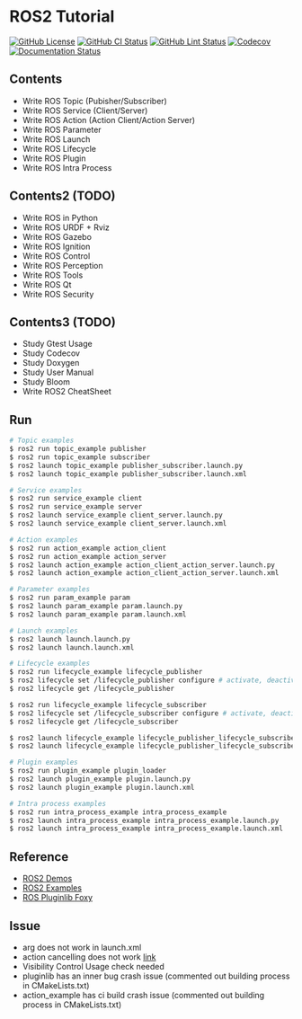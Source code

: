 # ROS2 Tutorial
[![GitHub License](https://img.shields.io/github/license/rjshim/ros2_tutorial)](https://github.com/JaehyunShim/ros2_tutorial/blob/master/LICENSE)
[![GitHub CI Status](https://github.com/rjshim/ros2_tutorial/workflows/CI/badge.svg)](https://github.com/JaehyunShim/ros2_tutorial/actions?query=workflow%3ACI)
[![GitHub Lint Status](https://github.com/rjshim/ros2_tutorial/workflows/Lint/badge.svg)](https://github.com/JaehyunShim/ros2_tutorial/actions?query=workflow%3ALint)
[![Codecov](https://codecov.io/gh/rjshim/ros2_tutorial/branch/master/graph/badge.svg)](https://codecov.io/gh/rjshim/ros2_tutorial)
[![Documentation Status](https://readthedocs.org/projects/ros2-tutorial/badge/?version=latest)](https://ros2-tutorial.readthedocs.io/en/latest/?badge=latest)

## Contents
- Write ROS Topic (Pubisher/Subscriber)
- Write ROS Service (Client/Server)
- Write ROS Action (Action Client/Action Server)
- Write ROS Parameter
- Write ROS Launch
- Write ROS Lifecycle
- Write ROS Plugin
- Write ROS Intra Process

## Contents2 (TODO)
- Write ROS in Python
- Write ROS URDF + Rviz
- Write ROS Gazebo
- Write ROS Ignition
- Write ROS Control
- Write ROS Perception
- Write ROS Tools
- Write ROS Qt
- Write ROS Security

## Contents3 (TODO)
- Study Gtest Usage
- Study Codecov
- Study Doxygen
- Study User Manual
- Study Bloom
- Write ROS2 CheatSheet

## Run
```sh
# Topic examples
$ ros2 run topic_example publisher
$ ros2 run topic_example subscriber
$ ros2 launch topic_example publisher_subscriber.launch.py
$ ros2 launch topic_example publisher_subscriber.launch.xml

# Service examples
$ ros2 run service_example client
$ ros2 run service_example server
$ ros2 launch service_example client_server.launch.py
$ ros2 launch service_example client_server.launch.xml

# Action examples
$ ros2 run action_example action_client
$ ros2 run action_example action_server
$ ros2 launch action_example action_client_action_server.launch.py
$ ros2 launch action_example action_client_action_server.launch.xml

# Parameter examples
$ ros2 run param_example param
$ ros2 launch param_example param.launch.py
$ ros2 launch param_example param.launch.xml

# Launch examples
$ ros2 launch launch.launch.py
$ ros2 launch launch.launch.xml

# Lifecycle examples
$ ros2 run lifecycle_example lifecycle_publisher
$ ros2 lifecycle set /lifecycle_publisher configure # activate, deactivate, cleanup, shutdown
$ ros2 lifecycle get /lifecycle_publisher

$ ros2 run lifecycle_example lifecycle_subscriber
$ ros2 lifecycle set /lifecycle_subscriber configure # activate, deactivate, cleanup, shutdown
$ ros2 lifecycle get /lifecycle_subscriber

$ ros2 launch lifecycle_example lifecycle_publisher_lifecycle_subscriber.launch.py
$ ros2 launch lifecycle_example lifecycle_publisher_lifecycle_subscriber.launch.xml

# Plugin examples
$ ros2 run plugin_example plugin_loader
$ ros2 launch plugin_example plugin.launch.py
$ ros2 launch plugin_example plugin.launch.xml

# Intra process examples
$ ros2 run intra_process_example intra_process_example
$ ros2 launch intra_process_example intra_process_example.launch.py
$ ros2 launch intra_process_example intra_process_example.launch.xml
```

## Reference
- [ROS2 Demos](https://github.com/ros2/demos)
- [ROS2 Examples](https://github.com/ros2/examples)
- [ROS Pluginlib Foxy](https://github.com/ros/pluginlib/tree/foxy)

## Issue
- arg does not work in launch.xml
- action cancelling does not work [link](https://answers.ros.org/question/361666/ros2-action-goal-canceling-problem/?answer=361754#post-id-361754)
- Visibility Control Usage check needed
- pluginlib has an inner bug crash issue (commented out building process in CMakeLists.txt)
- action_example has ci build crash issue (commented out building process in CMakeLists.txt)
